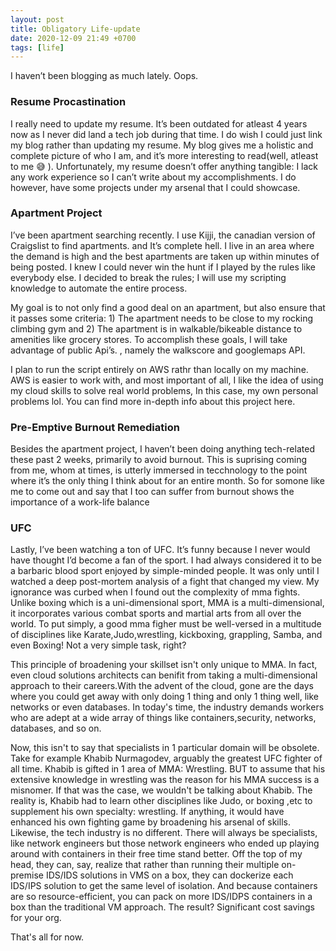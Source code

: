 ```yaml
---
layout: post
title: Obligatory Life-update 
date: 2020-12-09 21:49 +0700
tags: [life]
---
```


I haven’t been blogging as much lately. Oops.

### Resume Procastination 
 
 I really need to update my resume. It’s been outdated for atleast 4 years now as I never did land a tech job during that time. I do wish I could just link my blog rather than updating my resume. My blog gives me a holistic and complete picture of who I am, and it’s more interesting to read(well, atleast to me 😅 ). Unfortunately, my resume doesn’t offer anything tangible: I lack any work experience so I can’t write about my accomplishments. I do however, have some projects under my arsenal that I could showcase. 


### Apartment Project 

I’ve been apartment searching recently. I use Kijji, the canadian version of Craigslist to find apartments. and It’s complete hell. I live in an area where the demand is high and the best apartments are taken up within minutes of being posted. I knew I could never win the hunt if I played by the rules like everybody else. I decided to break the rules; I will use my scripting knowledge to automate the entire process.
 
 My goal is to not only find a good deal on an apartment, but also ensure that it passes some criteria: 1) The apartment needs to be close to my rocking climbing gym and 2) The apartment is in walkable/bikeable distance to amenities like grocery stores. To accomplish these goals, I will take advantage of public Api’s. , namely the walkscore and googlemaps API. 

 I plan to run the script entirely on AWS rathr than locally on my machine. AWS is easier to work with, and most important of all, I like the idea of using my cloud skills to solve real world problems, In this case, my own personal problems lol. You can find more in-depth info about this project here. 


### Pre-Emptive Burnout Remediation 

Besides the apartment project, I haven’t been doing anything tech-related these past 2 weeks, primarily to avoid burnout. This is suprising coming from me, whom at times, is utterly immersed in tecchnology to the point where it’s the only thing I think about for an entire month. So for somone like me to come out and say that I too can suffer from burnout shows the importance of a work-life balance 

### UFC 

Lastly, I’ve been watching a ton of UFC. It’s funny because I never would have thought I’d become a fan of the sport. I had always considered it to be a barbaric blood sport enjoyed by simple-minded people. It was only until I watched a deep post-mortem analysis of a fight that changed my view. My ignorance was curbed when I found out the complexity of mma fights. Unlike boxing which is a uni-dimensional sport, MMA is a multi-dimensional, it incorporates various combat sports and martial arts from all over the world. To put simply, a good mma figher must be well-versed in a multitude of disciplines like Karate,Judo,wrestling, kickboxing, grappling, Samba, and even Boxing! Not a very simple task, right? 

This principle of broadening your skillset isn't only unique to MMA. In fact, even cloud solutions architects can benifit from taking a multi-dimensional approach to their careers.With the advent of the cloud, gone are the days where you could get away with only doing 1 thing and only 1 thing well, like networks or even databases. In today's time, the industry demands workers who are adept at a wide array of things like containers,security, networks, databases, and so on. 

Now, this isn't to say that specialists in 1 particular domain will be obsolete. Take for example Khabib Nurmagodev, arguably the greatest UFC fighter of all time. Khabib is gifted in  1 area of MMA: Wrestling. BUT to assume that his extensive knowledge in wrestling was the reason for his MMA success is a misnomer. If that was the case, we wouldn't be talking about Khabib. The reality is,  Khabib had to learn other disciplines like Judo, or boxing ,etc  to supplement his own specialty: wrestling. If anything, it would have enhanced his own fighting game by broadening his arsenal of skills. Likewise, the tech industry is no different. There will always be specialists, like network engineers but those network engineers who ended up playing around with containers in their free time stand better. Off the top of my head, they can, say, realize that rather than running their multiple on-premise IDS/IDS solutions in VMS on a box, they can dockerize each IDS/IPS solution to get the same level of isolation. And because containers are so resource-efficient, you can pack on more IDS/IDPS containers in a box than the traditional VM approach. The result? Significant cost savings for your org. 

That's all for now. 
